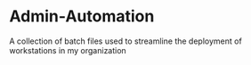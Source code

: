# Admin-Automation
A collection of batch files used to streamline the deployment of workstations in my organization
